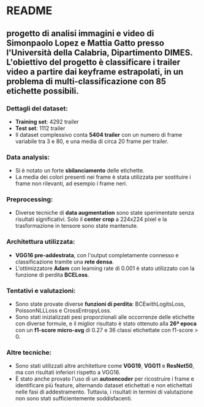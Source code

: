 # README

## **progetto di analisi immagini e video** di Simonpaolo Lopez e Mattia Gatto presso l'Università della Calabria, Dipartimento DIMES. L'obiettivo del progetto è classificare i **trailer** video a partire dai **keyframe** estrapolati, in un problema di **multi-classificazione** con 85 etichette possibili.

### Dettagli del dataset:
- **Training set**: 4292 trailer
- **Test set**: 1112 trailer
- Il dataset complessivo conta **5404 trailer** con un numero di frame variabile tra 3 e 80, e una media di circa 20 frame per trailer.

### Data analysis:
- Si è notato un forte **sbilanciamento** delle etichette.
- La media dei colori presenti nei frame è stata utilizzata per sostituire i frame non rilevanti, ad esempio i frame neri.

### Preprocessing:
- Diverse tecniche di **data augmentation** sono state sperimentate senza risultati significativi. Solo il **center crop** a 224x224 pixel e la trasformazione in tensore sono state mantenute.
  
### Architettura utilizzata:
- **VGG16 pre-addestrata**, con l'output completamente connesso e classificazione tramite una **rete densa**.
- L'ottimizzatore **Adam** con learning rate di 0.001 è stato utilizzato con la funzione di perdita **BCELoss**.
  
### Tentativi e valutazioni:
- Sono state provate diverse **funzioni di perdita**: BCEwithLogitsLoss, PoissonNLLLoss e CrossEntropyLoss.
- Sono stati inizializzati pesi proporzionali alle occorrenze delle etichette con diverse formule, e il miglior risultato è stato ottenuto alla **26ª epoca** con un **f1-score micro-avg** di 0.27 e 36 classi etichettate con f1-score > 0.

### Altre tecniche:
- Sono stati utilizzati altre architetture come **VGG19**, **VGG11** e **ResNet50**, ma con risultati inferiori rispetto a VGG16.
- È stato anche provato l'uso di un **autoencoder** per ricostruire i frame e identificare più feature, alternando dataset etichettati e non etichettati nelle fasi di addestramento. Tuttavia, i risultati in termini di valutazione non sono stati sufficientemente soddisfacenti. 
